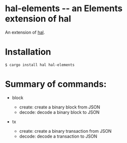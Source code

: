 hal-elements -- an Elements extension of hal
============================================

An extension of [hal](https://github.com/stevenroose/hal).

# Installation

```
$ cargo install hal hal-elements
```


# Summary of commands:

- block
	- create: create a binary block from JSON
	- decode: decode a binary block to JSON

- tx
	- create: create a binary transaction from JSON
	- decode: decode a transaction to JSON

